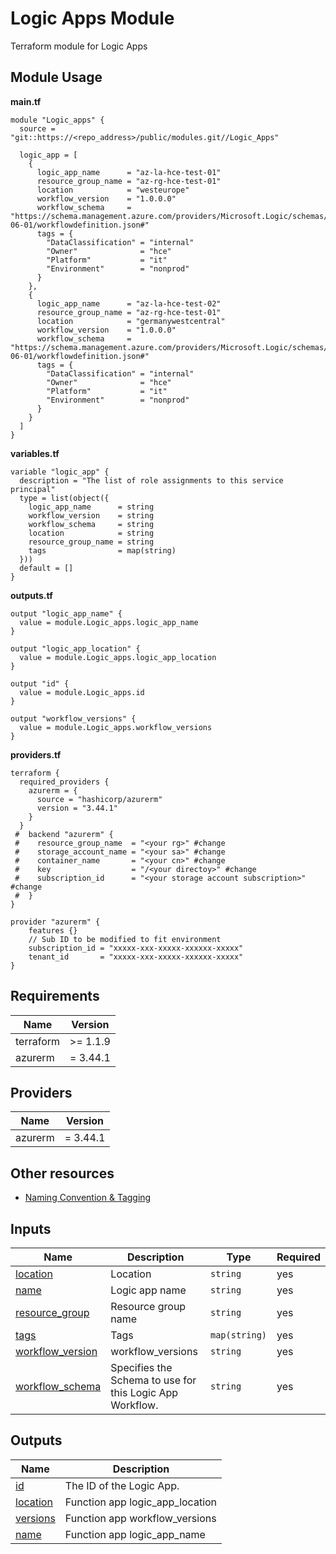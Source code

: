 # Logic Apps Module

Terraform module for Logic Apps

## Module Usage

**main.tf**
```hcl
module "Logic_apps" {
  source = "git::https://<repo_address>/public/modules.git//Logic_Apps"

  logic_app = [
    {
      logic_app_name      = "az-la-hce-test-01"
      resource_group_name = "az-rg-hce-test-01"
      location            = "westeurope"
      workflow_version    = "1.0.0.0"
      workflow_schema     = "https://schema.management.azure.com/providers/Microsoft.Logic/schemas/2016-06-01/workflowdefinition.json#"
      tags = {
        "DataClassification" = "internal"
        "Owner"              = "hce"
        "Platform"           = "it"
        "Environment"        = "nonprod"
      }
    },
    {
      logic_app_name      = "az-la-hce-test-02"
      resource_group_name = "az-rg-hce-test-01"
      location            = "germanywestcentral"
      workflow_version    = "1.0.0.0"
      workflow_schema     = "https://schema.management.azure.com/providers/Microsoft.Logic/schemas/2016-06-01/workflowdefinition.json#"
      tags = {
        "DataClassification" = "internal"
        "Owner"              = "hce"
        "Platform"           = "it"
        "Environment"        = "nonprod"
      }
    }
  ]
}
```
**variables.tf**
```hcl
variable "logic_app" {
  description = "The list of role assignments to this service principal"
  type = list(object({
    logic_app_name      = string
    workflow_version    = string
    workflow_schema     = string
    location            = string
    resource_group_name = string
    tags                = map(string)
  }))
  default = []
}
```
**outputs.tf**
```
output "logic_app_name" {
  value = module.Logic_apps.logic_app_name
}

output "logic_app_location" {
  value = module.Logic_apps.logic_app_location
}

output "id" {
  value = module.Logic_apps.id
}

output "workflow_versions" {
  value = module.Logic_apps.workflow_versions
}
```
**providers.tf**
```hcl
terraform {
  required_providers {
    azurerm = {
      source = "hashicorp/azurerm"
      version = "3.44.1"
    }
  }
 #  backend "azurerm" {
 #    resource_group_name  = "<your rg>" #change
 #    storage_account_name = "<your sa>" #change
 #    container_name       = "<your cn>" #change
 #    key                  = "/<your directoy>" #change
 #    subscription_id      = "<your storage account subscription>" #change
 #  }
}

provider "azurerm" {
    features {}
    // Sub ID to be modified to fit environment
    subscription_id = "xxxxx-xxx-xxxxx-xxxxxx-xxxxx"
    tenant_id       = "xxxxx-xxx-xxxxx-xxxxxx-xxxxx"
}
```

## Requirements

Name | Version
-----|--------
terraform | >= 1.1.9
azurerm | = 3.44.1

## Providers

| Name | Version |
|------|---------|
azurerm | = 3.44.1

## Other resources

* [ Naming Convention & Tagging](https://confluence.gtoffice.lan/pages/viewpage.action?pageId=349909882)

## Inputs

| Name                                                                                            | Description                                              | Type           | Required |
|-------------------------------------------------------------------------------------------------|----------------------------------------------------------|----------------|----------|
| <a name="input_location"></a> [location](#input\_location)                                      | Location                                                 | `string`       |   yes    |
| <a name="input_name"></a> [name](#input\_name)                                                  | Logic app name                                           | `string`       |   yes    |
| <a name="input_resource_group"></a> [resource\_group](#input\_resource\_group)                  | Resource group name                                      | `string`       |   yes    |
| <a name="input_tags"></a> [tags](#input\_tags)                                                  | Tags                                                     | `map(string)`  |   yes    |
| <a name="input_workflow_versions"></a> [workflow\_version](#input\_workflow\_version)           | workflow_versions                                        | `string`       |    yes   |
| <a name="input_workflow_schema"></a> [workflow\_schema  ](#input\_workflow\_workspace\_schema)  | Specifies the Schema to use for this Logic App Workflow. | `string`       |    yes   |

## Outputs

| Name | Description |
|------|-------------|
| <a name="output_id"></a> [id](#output\_id) | The ID of the Logic App. |
| <a name="logic_app_location"></a> [location](#output\_logic_app_location) | Function app logic_app_location |
| <a name="workflow_versions"></a> [versions](#output\_workflow_versions) | Function app workflow_versions |
| <a name="logic_app_name"></a> [name](#output\_logic_app_name) | Function app logic_app_name |
<!-- END_TF_DOCS -->
